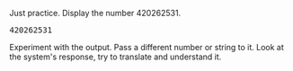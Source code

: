 Just practice. Display the number 420262531.

<pre class='hexlet-basics-output'>
420262531
</pre>

Experiment with the output. Pass a different number or string to it. Look at the system's response, try to translate and understand it.